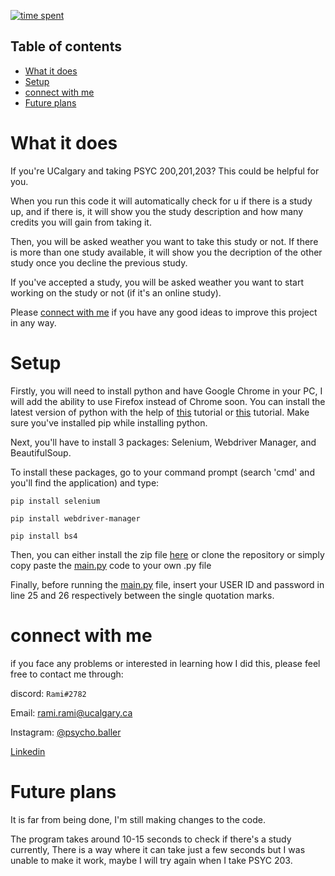 [![time spent](https://wakatime.com/badge/user/33addb7e-f5e6-470b-a55b-0a8babc62ebb/project/5fb9e2d8-27fe-465b-9c13-9511bff79b9a.svg?style=flat-square)](https://wakatime.com/badge/user/33addb7e-f5e6-470b-a55b-0a8babc62ebb/project/5fb9e2d8-27fe-465b-9c13-9511bff79b9a)

## Table of contents
* [What it does](#what-it-does)
* [Setup](#setup)
* [connect with me](#connect-with-me)
* [Future plans](#future-plans)

# What it does
If you're UCalgary and taking PSYC 200,201,203? This could be helpful for you.

When you run this code it will automatically check for u if there is a study up, and if there is, it will show you the study description and how many credits you will gain from taking it.

Then, you will be asked weather you want to take this study or not. If there is more than one study available, it will show you the decription of the other study once you decline the previous study.

If you've accepted a study, you will be asked weather you want to start working on the study or not (if it's an online study).

Please [connect with me](#connect-with-me) if you have any good ideas to improve this project in any way.

# Setup
Firstly, you will need to install python and have Google Chrome in your PC, I will add the ability to use Firefox instead of Chrome soon. You can install the latest version of python with the help of <a href="https://youtu.be/dQw4w9WgXcQ" target="_blank">this</a> tutorial or <a href="https://youtu.be/Kn1HF3oD19c" target="_blank">this</a> tutorial. Make sure you've installed pip while installing python.

Next, you'll have to install 3 packages: Selenium, Webdriver Manager, and BeautifulSoup.

To install these packages, go to your command prompt (search 'cmd' and you'll find the application) and type:

`pip install selenium`

`pip install webdriver-manager`

`pip install bs4`

Then, you can either install the zip file [here](https://github.com/psycho-baller/UCalgary-research-participation/archive/refs/heads/master.zip) or clone the repository or simply copy paste the [main.py](https://github.com/psycho-baller/UCalgary-research-participation/blob/master/main.py) code to your own .py file

Finally, before running the [main.py](https://github.com/psycho-baller/UCalgary-research-participation/blob/master/main.py) file, insert your USER ID and password in line 25 and 26 respectively between the single quotation marks.

# connect with me
if you face any problems or interested in learning how I did this, please feel free to contact me through:

discord: `Rami#2782`

Email: [rami.rami@ucalgary.ca](mailto:rami.rami@ucalgary.ca)

Instagram: [@psycho.baller](https://www.instagram.com/psycho.baller/)

[Linkedin](https://www.linkedin.com/in/rami-maalouf-0b0228215/)

# Future plans
It is far from being done, I'm still making changes to the code.

The program takes around 10-15 seconds to check if there's a study currently, There is a way where it can take just a few seconds but I was unable to make it work, maybe I will try again when I take PSYC 203.
